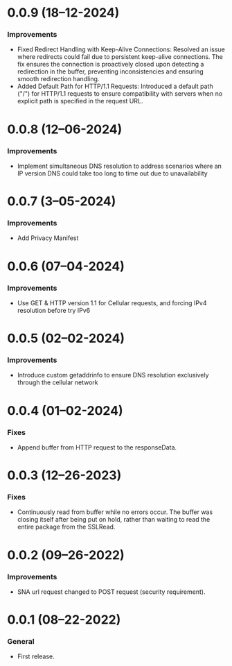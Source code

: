 # 0.0.9 (18–12-2024)

### Improvements

- Fixed Redirect Handling with Keep-Alive Connections: Resolved an issue where redirects could fail due to persistent keep-alive connections. The fix ensures the connection is proactively closed upon detecting a redirection in the buffer, preventing inconsistencies and ensuring smooth redirection handling.
- Added Default Path for HTTP/1.1 Requests: Introduced a default path ("/") for HTTP/1.1 requests to ensure compatibility with servers when no explicit path is specified in the request URL.

# 0.0.8 (12–06-2024)

### Improvements

- Implement simultaneous DNS resolution to address scenarios where an IP version DNS could take too long to time out due to unavailability

# 0.0.7 (3–05-2024)

### Improvements

- Add Privacy Manifest

# 0.0.6 (07–04-2024)

### Improvements

- Use GET & HTTP version 1.1 for Cellular requests, and forcing IPv4 resolution before try IPv6

# 0.0.5 (02–02-2024)

### Improvements

- Introduce custom getaddrinfo to ensure DNS resolution exclusively through the cellular network

# 0.0.4 (01–02-2024)

### Fixes

- Append buffer from HTTP request to the responseData.

# 0.0.3 (12–26-2023)

### Fixes

- Continuously read from buffer while no errors occur. The buffer was closing itself after being put on hold, rather than waiting to read the entire package from the SSLRead.

# 0.0.2 (09–26-2022)

### Improvements

- SNA url request changed to POST request (security requirement).

# 0.0.1 (08–22-2022)

### General

- First release.
